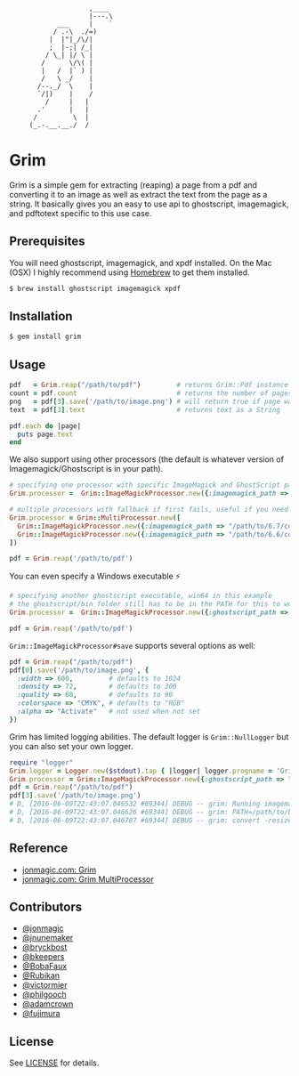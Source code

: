 ```
                    ,____
                    |---.\
            ___     |    `
           / .-\  ./=)
          |  |"|_/\/|
          ;  |-;| /_|
         / \_| |/ \ |
        /      \/\( |
        |   /  |` ) |
        /   \ _/    |
       /--._/  \    |
       `/|)    |    /
         /     |   |
       .'      |   |
      /         \  |
     (_.-.__.__./  /
```

# Grim

Grim is a simple gem for extracting (reaping) a page from a pdf and converting it to an image as well as extract the text from the page as a string. It basically gives you an easy to use api to ghostscript, imagemagick, and pdftotext specific to this use case.

## Prerequisites

You will need ghostscript, imagemagick, and xpdf installed. On the Mac (OSX) I highly recommend using [Homebrew](http://mxcl.github.com/homebrew/) to get them installed.

```bash
$ brew install ghostscript imagemagick xpdf
```

## Installation

```bash
$ gem install grim
```

## Usage

```ruby
pdf   = Grim.reap("/path/to/pdf")         # returns Grim::Pdf instance for pdf
count = pdf.count                         # returns the number of pages in the pdf
png   = pdf[3].save('/path/to/image.png') # will return true if page was saved or false if not
text  = pdf[3].text                       # returns text as a String

pdf.each do |page|
  puts page.text
end
```

We also support using other processors (the default is whatever version of Imagemagick/Ghostscript is in your path).

```ruby
# specifying one processor with specific ImageMagick and GhostScript paths
Grim.processor =  Grim::ImageMagickProcessor.new({:imagemagick_path => "/path/to/convert", :ghostscript_path => "/path/to/gs"})

# multiple processors with fallback if first fails, useful if you need multiple versions of convert/gs
Grim.processor = Grim::MultiProcessor.new([
  Grim::ImageMagickProcessor.new({:imagemagick_path => "/path/to/6.7/convert", :ghostscript_path => "/path/to/9.04/gs"}),
  Grim::ImageMagickProcessor.new({:imagemagick_path => "/path/to/6.6/convert", :ghostscript_path => "/path/to/9.02/gs"})
])

pdf = Grim.reap('/path/to/pdf')
```

You can even specify a Windows executable :zap:

```ruby
# specifying another ghostscript executable, win64 in this example
# the ghostscript/bin folder still has to be in the PATH for this to work
Grim.processor =  Grim::ImageMagickProcessor.new({:ghostscript_path => "gswin64c.exe"})

pdf = Grim.reap('/path/to/pdf')
```

`Grim::ImageMagickProcessor#save` supports several options as well:

```ruby
pdf = Grim.reap("/path/to/pdf")
pdf[0].save('/path/to/image.png', {
  :width => 600,         # defaults to 1024
  :density => 72,        # defaults to 300
  :quality => 60,        # defaults to 90
  :colorspace => "CMYK", # defaults to "RGB"
  :alpha => "Activate"   # not used when not set
})
```

Grim has limited logging abilities. The default logger is `Grim::NullLogger` but you can also set your own logger.

```ruby
require "logger"
Grim.logger = Logger.new($stdout).tap { |logger| logger.progname = 'Grim' }
Grim.processor = Grim::ImageMagickProcessor.new({:ghostscript_path => "/path/to/bin/gs"})
pdf = Grim.reap("/path/to/pdf")
pdf[3].save('/path/to/image.png')
# D, [2016-06-09T22:43:07.046532 #69344] DEBUG -- grim: Running imagemagick command
# D, [2016-06-09T22:43:07.046626 #69344] DEBUG -- grim: PATH=/path/to/bin:/usr/local/bin:/usr/bin
# D, [2016-06-09T22:43:07.046787 #69344] DEBUG -- grim: convert -resize 1024 -antialias -render -quality 90 -colorspace RGB -interlace none -density 300 /path/to/pdf /path/to/image.png
```

## Reference

* [jonmagic.com: Grim](http://theprogrammingbutler.com/blog/archives/2011/09/06/grim/)
* [jonmagic.com: Grim MultiProcessor](http://theprogrammingbutler.com/blog/archives/2011/10/06/grim-multiprocessor-to-the-rescue/)

## Contributors

* [@jonmagic](https://github.com/jonmagic)
* [@jnunemaker](https://github.com/jnunemaker)
* [@bryckbost](https://github.com/bryckbost)
* [@bkeepers](https://github.com/bkeepers)
* [@BobaFaux](https://github.com/BobaFaux)
* [@Rubikan](https://github.com/Rubikan)
* [@victormier](https://github.com/victormier)
* [@philgooch](https://github.com/philgooch)
* [@adamcrown](https://github.com/adamcrown)
* [@fujimura](https://github.com/fujimura)

## License

See [LICENSE](LICENSE) for details.
